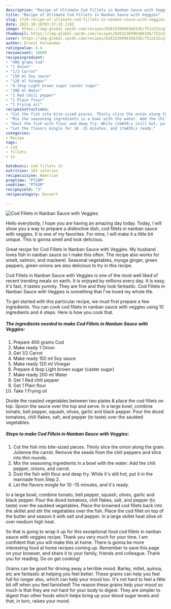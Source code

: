 ```yaml
---
description: "Recipe of Ultimate Cod Fillets in Nanban Sauce with Veggies"
title: "Recipe of Ultimate Cod Fillets in Nanban Sauce with Veggies"
slug: 1729-recipe-of-ultimate-cod-fillets-in-nanban-sauce-with-veggies
date: 2022-10-16T03:37:15.119Z
image: https://img-global.cpcdn.com/recipes/6263236996366336/751x532cq70/cod-fillets-in-nanban-sauce-with-veggies-recipe-main-photo.jpg
thumbnail: https://img-global.cpcdn.com/recipes/6263236996366336/751x532cq70/cod-fillets-in-nanban-sauce-with-veggies-recipe-main-photo.jpg
cover: https://img-global.cpcdn.com/recipes/6263236996366336/751x532cq70/cod-fillets-in-nanban-sauce-with-veggies-recipe-main-photo.jpg
author: Ernest Fernandez
ratingvalue: 4.4
reviewcount: 18609
recipeingredient:
- "400 grams Cod"
- "1 Onion"
- "1/2 Carrot"
- "150 ml Soy sauce"
- "120 ml Vinegar"
- "4 tbsp Light brown sugar caster sugar"
- "200 ml Water"
- "1 Red chili pepper"
- "1 Plain flour"
- "1 Frying oil"
recipeinstructions:
- "Cut the fish into bite-sized pieces. Thinly slice the onion along the grain. Julienne the carrot. Remove the seeds from the chili peppers and slice into thin rounds."
- "Mix the seasoning ingredients in a bowl with the water. Add the chili pepper, onions, and carrot."
- "Dust the fish with flour and deep fry. While it&#39;s still hot, put it in the marinade from Step 2."
- "Let the flavors mingle for 10 -15 minutes, and it&#39;s ready."
categories:
- Recipe
tags:
- cod
- fillets
- in

katakunci: cod fillets in 
nutrition: 161 calories
recipecuisine: American
preptime: "PT28M"
cooktime: "PT45M"
recipeyield: "3"
recipecategory: Dessert

---
```



![Cod Fillets in Nanban Sauce with Veggies](https://img-global.cpcdn.com/recipes/6263236996366336/751x532cq70/cod-fillets-in-nanban-sauce-with-veggies-recipe-main-photo.jpg)

Hello everybody, I hope you are having an amazing day today. Today, I will show you a way to prepare a distinctive dish, cod fillets in nanban sauce with veggies. It is one of my favorites. For mine, I will make it a little bit unique. This is gonna smell and look delicious.

Great recipe for Cod Fillets in Nanban Sauce with Veggies. My husband loves fish in nanban sauce so I make this often. The recipe also works for smelt, salmon, and mackerel. Seasonal vegetables, myoga ginger, green peppers, green onions are also delicious to try in this recipe.

Cod Fillets in Nanban Sauce with Veggies is one of the most well liked of recent trending meals on earth. It is enjoyed by millions every day. It is easy, it's fast, it tastes yummy. They are fine and they look fantastic. Cod Fillets in Nanban Sauce with Veggies is something that I've loved my whole life.


To get started with this particular recipe, we must first prepare a few ingredients. You can cook cod fillets in nanban sauce with veggies using 10 ingredients and 4 steps. Here is how you cook that.

<!--inarticleads1-->

##### The ingredients needed to make Cod Fillets in Nanban Sauce with Veggies:

1. Prepare 400 grams Cod
1. Make ready 1 Onion
1. Get 1/2 Carrot
1. Make ready 150 ml Soy sauce
1. Make ready 120 ml Vinegar
1. Prepare 4 tbsp Light brown sugar (caster sugar)
1. Make ready 200 ml Water
1. Get 1 Red chili pepper
1. Get 1 Plain flour
1. Take 1 Frying oil


Divide the roasted vegetables between two plates &amp; place the cod fillets on top. Spoon the sauce over the top and serve. In a large bowl, combine tomato, bell pepper, squash, olives, garlic and black pepper. Pour the diced tomatoes, chili flakes, salt, and pepper (to taste) over the sautéed vegetables. 

<!--inarticleads2-->

##### Steps to make Cod Fillets in Nanban Sauce with Veggies:

1. Cut the fish into bite-sized pieces. Thinly slice the onion along the grain. Julienne the carrot. Remove the seeds from the chili peppers and slice into thin rounds.
1. Mix the seasoning ingredients in a bowl with the water. Add the chili pepper, onions, and carrot.
1. Dust the fish with flour and deep fry. While it&#39;s still hot, put it in the marinade from Step 2.
1. Let the flavors mingle for 10 -15 minutes, and it&#39;s ready.


In a large bowl, combine tomato, bell pepper, squash, olives, garlic and black pepper. Pour the diced tomatoes, chili flakes, salt, and pepper (to taste) over the sautéed vegetables. Place the browned cod fillets back into the skillet and stir the vegetables over the fish. Place the cod fillet on top of the butter and season it with salt and pepper. In a large skillet heat olive oil over medium high heat. 

So that is going to wrap it up for this exceptional food cod fillets in nanban sauce with veggies recipe. Thank you very much for your time. I am confident that you will make this at home. There is gonna be more interesting food at home recipes coming up. Remember to save this page on your browser, and share it to your family, friends and colleague. Thank you for reading. Go on get cooking!

Grains can be good for driving away a terrible mood. Barley, millet, quinoa, etc are fantastic at helping you feel better. These grains can help you feel full for longer also, which can help your mood too. It's not hard to feel a little bit off when you feel famished! The reason these grains help your mood so much is that they are not hard for your body to digest. They are simpler to digest than other foods which helps bring up your blood sugar levels and that, in turn, raises your mood.
